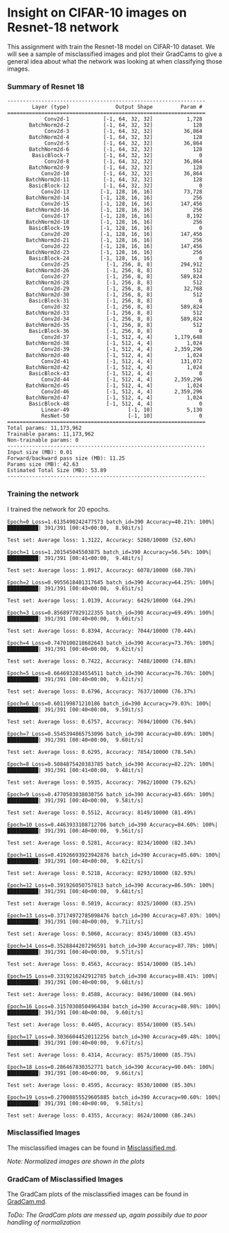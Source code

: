 
# Insight on CIFAR-10 images on Resnet-18 network

This assignment with train the Resnet-18 model on CIFAR-10 dataset. We will see a sample of misclassified images and plot their GradCams to give a general idea about what the network was looking at when classifying those images.

### Summary of Resnet 18

    ----------------------------------------------------------------
            Layer (type)               Output Shape         Param #
    ================================================================
                Conv2d-1           [-1, 64, 32, 32]           1,728
           BatchNorm2d-2           [-1, 64, 32, 32]             128
                Conv2d-3           [-1, 64, 32, 32]          36,864
           BatchNorm2d-4           [-1, 64, 32, 32]             128
                Conv2d-5           [-1, 64, 32, 32]          36,864
           BatchNorm2d-6           [-1, 64, 32, 32]             128
            BasicBlock-7           [-1, 64, 32, 32]               0
                Conv2d-8           [-1, 64, 32, 32]          36,864
           BatchNorm2d-9           [-1, 64, 32, 32]             128
               Conv2d-10           [-1, 64, 32, 32]          36,864
          BatchNorm2d-11           [-1, 64, 32, 32]             128
           BasicBlock-12           [-1, 64, 32, 32]               0
               Conv2d-13          [-1, 128, 16, 16]          73,728
          BatchNorm2d-14          [-1, 128, 16, 16]             256
               Conv2d-15          [-1, 128, 16, 16]         147,456
          BatchNorm2d-16          [-1, 128, 16, 16]             256
               Conv2d-17          [-1, 128, 16, 16]           8,192
          BatchNorm2d-18          [-1, 128, 16, 16]             256
           BasicBlock-19          [-1, 128, 16, 16]               0
               Conv2d-20          [-1, 128, 16, 16]         147,456
          BatchNorm2d-21          [-1, 128, 16, 16]             256
               Conv2d-22          [-1, 128, 16, 16]         147,456
          BatchNorm2d-23          [-1, 128, 16, 16]             256
           BasicBlock-24          [-1, 128, 16, 16]               0
               Conv2d-25            [-1, 256, 8, 8]         294,912
          BatchNorm2d-26            [-1, 256, 8, 8]             512
               Conv2d-27            [-1, 256, 8, 8]         589,824
          BatchNorm2d-28            [-1, 256, 8, 8]             512
               Conv2d-29            [-1, 256, 8, 8]          32,768
          BatchNorm2d-30            [-1, 256, 8, 8]             512
           BasicBlock-31            [-1, 256, 8, 8]               0
               Conv2d-32            [-1, 256, 8, 8]         589,824
          BatchNorm2d-33            [-1, 256, 8, 8]             512
               Conv2d-34            [-1, 256, 8, 8]         589,824
          BatchNorm2d-35            [-1, 256, 8, 8]             512
           BasicBlock-36            [-1, 256, 8, 8]               0
               Conv2d-37            [-1, 512, 4, 4]       1,179,648
          BatchNorm2d-38            [-1, 512, 4, 4]           1,024
               Conv2d-39            [-1, 512, 4, 4]       2,359,296
          BatchNorm2d-40            [-1, 512, 4, 4]           1,024
               Conv2d-41            [-1, 512, 4, 4]         131,072
          BatchNorm2d-42            [-1, 512, 4, 4]           1,024
           BasicBlock-43            [-1, 512, 4, 4]               0
               Conv2d-44            [-1, 512, 4, 4]       2,359,296
          BatchNorm2d-45            [-1, 512, 4, 4]           1,024
               Conv2d-46            [-1, 512, 4, 4]       2,359,296
          BatchNorm2d-47            [-1, 512, 4, 4]           1,024
           BasicBlock-48            [-1, 512, 4, 4]               0
               Linear-49                   [-1, 10]           5,130
               ResNet-50                   [-1, 10]               0
    ================================================================
    Total params: 11,173,962
    Trainable params: 11,173,962
    Non-trainable params: 0
    ----------------------------------------------------------------
    Input size (MB): 0.01
    Forward/backward pass size (MB): 11.25
    Params size (MB): 42.63
    Estimated Total Size (MB): 53.89
    ----------------------------------------------------------------
    
    
### Training the network

I trained the network for 20 epochs.

    Epoch=0 Loss=1.6135490242477573 batch_id=390 Accuracy=40.21%: 100%|██████████| 391/391 [00:43<00:00,  8.98it/s]

    Test set: Average loss: 1.3122, Accuracy: 5260/10000 (52.60%)

    Epoch=1 Loss=1.201545045503875 batch_id=390 Accuracy=56.54%: 100%|██████████| 391/391 [00:41<00:00,  9.48it/s]

    Test set: Average loss: 1.0917, Accuracy: 6078/10000 (60.78%)

    Epoch=2 Loss=0.9955618401317645 batch_id=390 Accuracy=64.25%: 100%|██████████| 391/391 [00:40<00:00,  9.65it/s]

    Test set: Average loss: 1.0139, Accuracy: 6429/10000 (64.29%)

    Epoch=3 Loss=0.8568977029122355 batch_id=390 Accuracy=69.49%: 100%|██████████| 391/391 [00:40<00:00,  9.60it/s]

    Test set: Average loss: 0.8394, Accuracy: 7044/10000 (70.44%)

    Epoch=4 Loss=0.7470100218682643 batch_id=390 Accuracy=73.76%: 100%|██████████| 391/391 [00:40<00:00,  9.62it/s]

    Test set: Average loss: 0.7422, Accuracy: 7488/10000 (74.88%)

    Epoch=5 Loss=0.6646932834554511 batch_id=390 Accuracy=76.76%: 100%|██████████| 391/391 [00:40<00:00,  9.62it/s]

    Test set: Average loss: 0.6796, Accuracy: 7637/10000 (76.37%)

    Epoch=6 Loss=0.601199871210186 batch_id=390 Accuracy=79.03%: 100%|██████████| 391/391 [00:40<00:00,  9.59it/s]

    Test set: Average loss: 0.6757, Accuracy: 7694/10000 (76.94%)

    Epoch=7 Loss=0.5545394865753096 batch_id=390 Accuracy=80.69%: 100%|██████████| 391/391 [00:40<00:00,  9.60it/s]

    Test set: Average loss: 0.6295, Accuracy: 7854/10000 (78.54%)

    Epoch=8 Loss=0.5084875420383785 batch_id=390 Accuracy=82.22%: 100%|██████████| 391/391 [00:41<00:00,  9.48it/s]

    Test set: Average loss: 0.5935, Accuracy: 7962/10000 (79.62%)

    Epoch=9 Loss=0.4770503038030756 batch_id=390 Accuracy=83.66%: 100%|██████████| 391/391 [00:40<00:00,  9.58it/s]

    Test set: Average loss: 0.5512, Accuracy: 8149/10000 (81.49%)

    Epoch=10 Loss=0.4463933108712706 batch_id=390 Accuracy=84.60%: 100%|██████████| 391/391 [00:40<00:00,  9.56it/s]

    Test set: Average loss: 0.5281, Accuracy: 8234/10000 (82.34%)

    Epoch=11 Loss=0.41926693923942876 batch_id=390 Accuracy=85.60%: 100%|██████████| 391/391 [00:40<00:00,  9.62it/s]

    Test set: Average loss: 0.5218, Accuracy: 8293/10000 (82.93%)

    Epoch=12 Loss=0.391926050757813 batch_id=390 Accuracy=86.50%: 100%|██████████| 391/391 [00:40<00:00,  9.68it/s]

    Test set: Average loss: 0.5019, Accuracy: 8325/10000 (83.25%)

    Epoch=13 Loss=0.37174972785098476 batch_id=390 Accuracy=87.03%: 100%|██████████| 391/391 [00:40<00:00,  9.71it/s]

    Test set: Average loss: 0.5060, Accuracy: 8345/10000 (83.45%)

    Epoch=14 Loss=0.3528844207296591 batch_id=390 Accuracy=87.78%: 100%|██████████| 391/391 [00:40<00:00,  9.57it/s]

    Test set: Average loss: 0.4563, Accuracy: 8514/10000 (85.14%)

    Epoch=15 Loss=0.3319216242912785 batch_id=390 Accuracy=88.41%: 100%|██████████| 391/391 [00:40<00:00,  9.68it/s]

    Test set: Average loss: 0.4588, Accuracy: 8496/10000 (84.96%)

    Epoch=16 Loss=0.31570308504964384 batch_id=390 Accuracy=88.98%: 100%|██████████| 391/391 [00:40<00:00,  9.60it/s]

    Test set: Average loss: 0.4405, Accuracy: 8554/10000 (85.54%)

    Epoch=17 Loss=0.30366044520112256 batch_id=390 Accuracy=89.48%: 100%|██████████| 391/391 [00:40<00:00,  9.67it/s]

    Test set: Average loss: 0.4314, Accuracy: 8575/10000 (85.75%)

    Epoch=18 Loss=0.286467830352771 batch_id=390 Accuracy=90.04%: 100%|██████████| 391/391 [00:40<00:00,  9.66it/s]

    Test set: Average loss: 0.4595, Accuracy: 8530/10000 (85.30%)

    Epoch=19 Loss=0.27008855529605885 batch_id=390 Accuracy=90.60%: 100%|██████████| 391/391 [00:40<00:00,  9.58it/s]

    Test set: Average loss: 0.4355, Accuracy: 8624/10000 (86.24%)
    
    
### Misclassified Images

The misclassified images can be found in [Misclassified.md](https://github.com/ajinkyakhadilkar/EVA-8/blob/main/Assignment7/Misclassified.md).

*Note: Normalized images are shown in the plots*

### GradCam of Misclassified Images

The GradCam plots of the misclassified images can be found in [GradCam.md](https://github.com/ajinkyakhadilkar/EVA-8/blob/main/Assignment7/GradCam.md).

*ToDo: The GradCam plots are messed up, again possibily due to poor handling of normalization*
